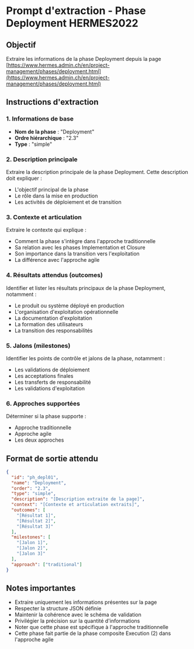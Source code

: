# Prompt d'extraction - Phase Deployment HERMES2022

## Objectif
Extraire les informations de la phase Deployment depuis la page [https://www.hermes.admin.ch/en/project-management/phases/deployment.html](https://www.hermes.admin.ch/en/project-management/phases/deployment.html)

## Instructions d'extraction

### 1. Informations de base
- **Nom de la phase** : "Deployment"
- **Ordre hiérarchique** : "2.3"
- **Type** : "simple"

### 2. Description principale
Extraire la description principale de la phase Deployment. Cette description doit expliquer :
- L'objectif principal de la phase
- Le rôle dans la mise en production
- Les activités de déploiement et de transition

### 3. Contexte et articulation
Extraire le contexte qui explique :
- Comment la phase s'intègre dans l'approche traditionnelle
- Sa relation avec les phases Implementation et Closure
- Son importance dans la transition vers l'exploitation
- La différence avec l'approche agile

### 4. Résultats attendus (outcomes)
Identifier et lister les résultats principaux de la phase Deployment, notamment :
- Le produit ou système déployé en production
- L'organisation d'exploitation opérationnelle
- La documentation d'exploitation
- La formation des utilisateurs
- La transition des responsabilités

### 5. Jalons (milestones)
Identifier les points de contrôle et jalons de la phase, notamment :
- Les validations de déploiement
- Les acceptations finales
- Les transferts de responsabilité
- Les validations d'exploitation

### 6. Approches supportées
Déterminer si la phase supporte :
- Approche traditionnelle
- Approche agile
- Les deux approches

## Format de sortie attendu

```json
{
  "id": "ph_depl01",
  "name": "Deployment",
  "order": "2.3",
  "type": "simple",
  "description": "[Description extraite de la page]",
  "context": "[Contexte et articulation extraits]",
  "outcomes": [
    "[Résultat 1]",
    "[Résultat 2]",
    "[Résultat 3]"
  ],
  "milestones": [
    "[Jalon 1]",
    "[Jalon 2]",
    "[Jalon 3]"
  ],
  "approach": ["traditional"]
}
```

## Notes importantes
- Extraire uniquement les informations présentes sur la page
- Respecter la structure JSON définie
- Maintenir la cohérence avec le schéma de validation
- Privilégier la précision sur la quantité d'informations
- Noter que cette phase est spécifique à l'approche traditionnelle
- Cette phase fait partie de la phase composite Execution (2) dans l'approche agile
